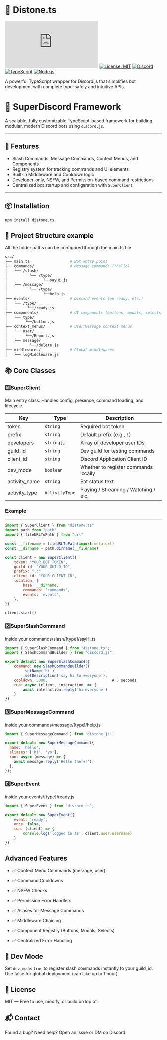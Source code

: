 # 🤖 Distone.ts 

[![npm version](https://img.shields.io/npm/v/distone.ts)](https://www.npmjs.com/package/distone.ts)
[![License: MIT](https://img.shields.io/badge/License-MIT-yellow.svg)](https://opensource.org/licenses/MIT)
[![Discord](https://img.shields.io/discord/1031138538051358781?label=Discord&logo=discord)](https://discord.gg/your-invite-link)
[![TypeScript](https://img.shields.io/badge/TypeScript-4.9+-blue.svg)](https://www.typescriptlang.org/)
[![Node.js](https://img.shields.io/badge/Node.js-18+-green.svg)](https://nodejs.org/)

A powerful TypeScript wrapper for Discord.js that simplifies bot development with complete type-safety and intuitive APIs.

# 🧠 SuperDiscord Framework

A scalable, fully customizable TypeScript-based framework for building modular, modern Discord bots using `discord.js`.

---

## 🚀 Features

- Slash Commands, Message Commands, Context Menus, and Components
- Registry system for tracking commands and UI elements
- Built-in Middleware and Cooldown logic
- Developer-only, NSFW, and Permission-based command restrictions
- Centralized bot startup and configuration with `SuperClient`

---

## 📦 Installation

```bash
npm install distone.ts
```

## 📁 Project Structure example

All the folder paths can be configured through the main.ts file

```bash
src/
├── main.ts                  # Bot entry point
├── commands/                # Message commands (!hello)
│   └── /slash/
│          └── /type/
│                └──sayHi.js
│   └── /message/
│          └── /type/
│                └──help.js
├── events/                  # Discord events (on ready, etc.)
│   └── /type/
│         └──/ready.js
├── components/              # UI components (buttons, modals, selects)
│   └── type/
│        └──/button.js
├── context_menus/           # User/Message context menus
│   └── user/
│        └──/Report.js
│   └── message/
│          └──/delete.js
├── middlewares/             # Global middlewares
│   └── logMiddleware.js
```

## 📚 Core Classes

### 1️⃣SuperClient
Main entry class. Handles config, presence, command loading, and lifecycle.

| Key            | Type           | Description                           |
| -------------- | -------------- | ------------------------------------- |
| token          | `string`       | Required bot token                    |
| prefix         | `string`       | Default prefix (e.g., `!`)            |
| developers     | `string[]`     | Array of developer user IDs           |
| guild\_id      | `string`       | Dev guild for testing commands        |
| client\_id     | `string`       | Discord Application Client ID         |
| dev\_mode      | `boolean`      | Whether to register commands locally  |
| activity\_name | `string`       | Bot status text                       |
| activity\_type | `ActivityType` | Playing / Streaming / Watching / etc. |

### Example
---

```javascript
import { SuperClient } from "distone.ts"
import path from "path"
import { fileURLToPath } from "url"

const __filename = fileURLToPath(import.meta.url)
const __dirname = path.dirname(__filename)

const client = new SuperClient({
    token: "YOUR_BOT_TOKEN",
    guild_id: "YOUR_GUILD_ID",
    prefix: ".c"
    client_id: "YOUR_CLIENT_ID",
    location: {
        base: __dirname,
        commands: 'commands',
        events: 'events',
    },
})

client.start()

```
### 2️⃣SuperSlashCommand

inside your commands/slash/[type]/sayHi.ts

```javascript
import { SuperSlashCommand } from "distone.ts";
import { SlashCommandBuilder } from "discord.js";

export default new SuperSlashCommand({
    command: new SlashCommandBuilder()
        .setName('hi')
        .setDescription('say hi to everyone'),
    cooldown: 5000,                             # 5 seconds
    run: async (client, interaction) => {
        await interaction.reply('hi everyone')
    }
})
```

### 3️⃣️SuperMessageCommand

inside your commands/message/[type]/help.js

``` javascript 
import { SuperMessageCommand } from 'distone.js';

export default new SuperMessageCommand({
  name: 'hello',
  aliases: ['hi', 'yo'],
  run: async (message) => {
    await message.reply('Hello there!');
  },
});

```

### 4️⃣SuperEvent

inside your events/[type]/ready.js
```javascript
import { SuperEvent } from "discord.ts";

export default new SuperEvent({
    event: 'ready',
    once: false,
    run: (client) => {
        console.log('logged in as', client.user.username)
    }    
})
```

## Advanced Features

+ ✅ Context Menu Commands (message, user)

+ ✅ Command Cooldowns

+ ✅ NSFW Checks

+ ✅ Permission Error Handlers

+ ✅ Aliases for Message Commands

+ ✅ Middleware Chaining

+ ✅ Component Registry (Buttons, Modals, Selects)

+ ✅ Centralized Error Handling

## 🧠 Dev Mode
Set `dev_mode`: `true` to register slash commands instantly to your guild_id. Use false for global deployment (can take up to 1 hour).

## 📄 License
MIT — Free to use, modify, or build on top of.

## 📬 Contact
Found a bug? Need help? Open an issue or DM on Discord.
